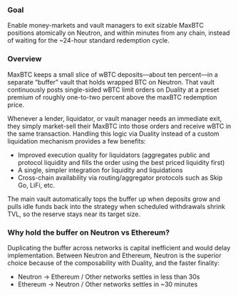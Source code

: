 ### Goal

Enable money-markets and vault managers to exit sizable MaxBTC positions atomically on Neutron, and within minutes from any chain, instead of waiting for the ~24-hour standard redemption cycle.

### Overview

MaxBTC keeps a small slice of wBTC deposits—about ten percent—in a separate “buffer” vault that holds wrapped BTC on Neutron. That vault continuously posts single-sided wBTC limit orders on Duality at a preset premium of roughly one-to-two percent above the maxBTC redemption price. 

Whenever a lender, liquidator, or vault manager needs an immediate exit, they simply market-sell their MaxBTC into those orders and receive wBTC in the same transaction. Handling this logic via Duality instead of a custom liquidation mechanism provides a few benefits:

- Improved execution quality for liquidators (aggregates public and protocol liquidity and fills the order using the best priced liquidity first)
- A single, simpler integration for liquidity and liquidations
- Cross-chain availability via routing/aggregator protocols such as Skip Go, LiFi, etc.

The main vault automatically tops the buffer up when deposits grow and pulls idle funds back into the strategy when scheduled withdrawals shrink TVL, so the reserve stays near its target size.

### Why hold the buffer on Neutron vs Ethereum?

Duplicating the buffer across networks is capital inefficient and would delay implementation. Between Neutron and Ethereum, Neutron is the superior choice because of the composability with Duality, and the faster finality:

- Neutron → Ethereum / Other networks settles in less than 30s
- Ethereum → Neutron / Other networks settles in ~30 minutes